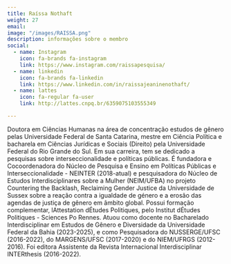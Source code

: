 ```yaml
---
title: Raíssa Nothaft
weight: 27
email: 
image: "/images/RAISSA.png"
description: informações sobre o membro
social:
  - name: Instagram
    icon: fa-brands fa-instagram
    link: https://www.instagram.com/raissapesquisa/
  - name: linkedin
    icon: fa-brands fa-linkedin
    link: https://www.linkedin.com/in/raissajeaninenothaft/
  - name: lattes
    icon: fa-regular fa-user
    link: http://lattes.cnpq.br/6359075103555349

--- 
```


Doutora em Ciências Humanas na área de concentração estudos de gênero pelas Universidade Federal de Santa Catarina, mestre em Ciência Política e bacharela em Ciências Jurídicas e Sociais (Direito) pela Universidade Federal do Rio Grande do Sul. Em sua carreira, tem se dedicado a pesquisas sobre interseccionalidade e políticas públicas. É fundadora e Cocoordenadora do Núcleo de Pesquisa e Ensino em Políticas Públicas e Interseccionalidade - NEINTER (2018-atual) e pesquisadora do Núcleo de Estudos Interdisciplinares sobre a Mulher (NEIM/UFBA) no projeto Countering the Backlash, Reclaiming Gender Justice da Universidade de Sussex sobre a reação contra a igualdade de género e a erosão das agendas de justiça de gênero em âmbito global. Possui formação complementar, lAttestation dÉtudes Politiques, pelo Institut dÉtudes Politiques - Sciences Po Rennes. Atuou como docente no Bacharelado Interdisciplinar em Estudos de Gênero e Diversidade da Universidade Federal da Bahia (2023-2025), e como Pesquisadora do NUSSERGE/UFSC (2016-2022), do MARGENS/UFSC (2017-2020) e do NIEM/UFRGS (2012-2016). Foi editora Assistente da Revista Internacional Interdisciplinar INTERthesis (2016-2022). 
